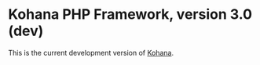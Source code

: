 # Kohana PHP Framework, version 3.0 (dev)

This is the current development version of [Kohana](http://kohanaframework.org/).
